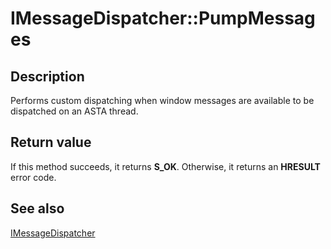 # IMessageDispatcher::PumpMessages

## Description

Performs custom dispatching when window messages are available to be dispatched on an ASTA thread.

## Return value

If this method succeeds, it returns **S_OK**. Otherwise, it returns an **HRESULT** error code.

## See also

[IMessageDispatcher](https://learn.microsoft.com/windows/desktop/api/imessagedispatcher/nn-imessagedispatcher-imessagedispatcher)